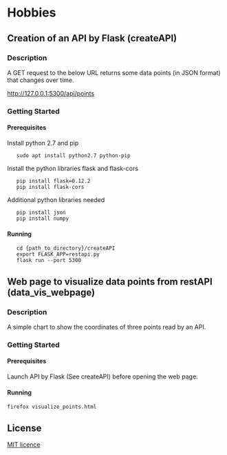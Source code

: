 # Hobbies
## Creation of an API by Flask (createAPI)

### Description  
A GET request to the below URL returns some data points (in JSON format) that changes over time.


http://127.0.0.1:5300/api/points


### Getting Started

#### Prerequisites
Install python 2.7 and pip

```
   sudo apt install python2.7 python-pip
```
Install the python libraries flask and flask-cors

```
   pip install flask=0.12.2
   pip install flask-cors
```
Additional python libraries needed 
```
   pip install json
   pip install numpy
```

#### Running

```
   cd {path_to_directory}/createAPI
   export FLASK_APP=restapi.py
   flask run --port 5300
```


## Web page to visualize data points from restAPI (data_vis_webpage)

### Description  
A simple chart to show the coordinates of three points read by an API.

### Getting Started

#### Prerequisites
Launch API by Flask (See createAPI) before opening the web page. 

#### Running

```
firefox visualize_points.html
```




## License
[MIT licence](https://choosealicense.com/licenses/mit/)
